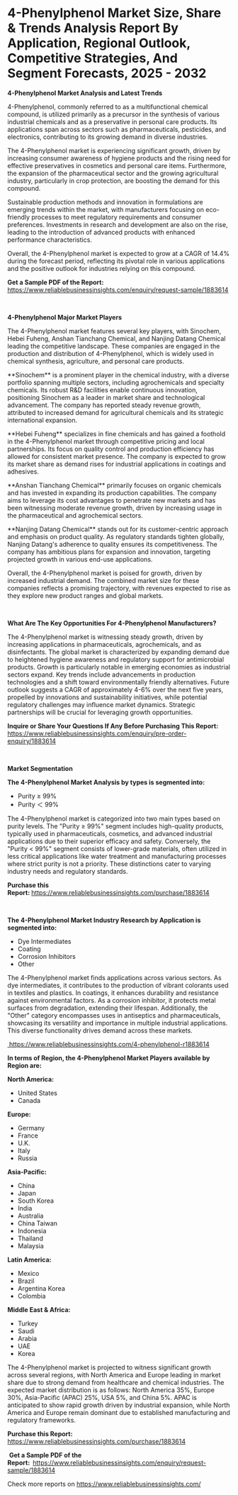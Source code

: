 <p><h1>4-Phenylphenol Market Size, Share & Trends Analysis Report By Application, Regional Outlook, Competitive Strategies, And Segment Forecasts, 2025 - 2032</h1></p><p><strong>4-Phenylphenol Market Analysis and Latest Trends</strong></p>
<p><p>4-Phenylphenol, commonly referred to as a multifunctional chemical compound, is utilized primarily as a precursor in the synthesis of various industrial chemicals and as a preservative in personal care products. Its applications span across sectors such as pharmaceuticals, pesticides, and electronics, contributing to its growing demand in diverse industries.</p><p>The 4-Phenylphenol market is experiencing significant growth, driven by increasing consumer awareness of hygiene products and the rising need for effective preservatives in cosmetics and personal care items. Furthermore, the expansion of the pharmaceutical sector and the growing agricultural industry, particularly in crop protection, are boosting the demand for this compound. </p><p>Sustainable production methods and innovation in formulations are emerging trends within the market, with manufacturers focusing on eco-friendly processes to meet regulatory requirements and consumer preferences. Investments in research and development are also on the rise, leading to the introduction of advanced products with enhanced performance characteristics.</p><p>Overall, the 4-Phenylphenol market is expected to grow at a CAGR of 14.4% during the forecast period, reflecting its pivotal role in various applications and the positive outlook for industries relying on this compound.</p></p>
<p><strong>Get a Sample PDF of the Report:&nbsp;</strong> <a href="https://www.reliablebusinessinsights.com/enquiry/request-sample/1883614?utm_campaign=2032&utm_medium=2&utm_source=Github&utm_content=ia&utm_term=04022025&utm_id=4-phenylphenol">https://www.reliablebusinessinsights.com/enquiry/request-sample/1883614</a></p>
<p>&nbsp;</p>
<p><strong>4-Phenylphenol Major Market Players</strong></p>
<p><p>The 4-Phenylphenol market features several key players, with Sinochem, Hebei Fuheng, Anshan Tianchang Chemical, and Nanjing Datang Chemical leading the competitive landscape. These companies are engaged in the production and distribution of 4-Phenylphenol, which is widely used in chemical synthesis, agriculture, and personal care products.</p><p>**Sinochem** is a prominent player in the chemical industry, with a diverse portfolio spanning multiple sectors, including agrochemicals and specialty chemicals. Its robust R&D facilities enable continuous innovation, positioning Sinochem as a leader in market share and technological advancement. The company has reported steady revenue growth, attributed to increased demand for agricultural chemicals and its strategic international expansion.</p><p>**Hebei Fuheng** specializes in fine chemicals and has gained a foothold in the 4-Phenylphenol market through competitive pricing and local partnerships. Its focus on quality control and production efficiency has allowed for consistent market presence. The company is expected to grow its market share as demand rises for industrial applications in coatings and adhesives.</p><p>**Anshan Tianchang Chemical** primarily focuses on organic chemicals and has invested in expanding its production capabilities. The company aims to leverage its cost advantages to penetrate new markets and has been witnessing moderate revenue growth, driven by increasing usage in the pharmaceutical and agrochemical sectors.</p><p>**Nanjing Datang Chemical** stands out for its customer-centric approach and emphasis on product quality. As regulatory standards tighten globally, Nanjing Datang's adherence to quality ensures its competitiveness. The company has ambitious plans for expansion and innovation, targeting projected growth in various end-use applications.</p><p>Overall, the 4-Phenylphenol market is poised for growth, driven by increased industrial demand. The combined market size for these companies reflects a promising trajectory, with revenues expected to rise as they explore new product ranges and global markets.</p></p>
<p>&nbsp;</p>
<p><strong>What Are The Key Opportunities For 4-Phenylphenol Manufacturers?</strong></p>
<p><p>The 4-Phenylphenol market is witnessing steady growth, driven by increasing applications in pharmaceuticals, agrochemicals, and as disinfectants. The global market is characterized by expanding demand due to heightened hygiene awareness and regulatory support for antimicrobial products. Growth is particularly notable in emerging economies as industrial sectors expand. Key trends include advancements in production technologies and a shift toward environmentally friendly alternatives. Future outlook suggests a CAGR of approximately 4-6% over the next five years, propelled by innovations and sustainability initiatives, while potential regulatory challenges may influence market dynamics. Strategic partnerships will be crucial for leveraging growth opportunities.</p></p>
<p><strong>Inquire or Share Your Questions If Any Before Purchasing This Report:</strong> <a href="https://www.reliablebusinessinsights.com/enquiry/pre-order-enquiry/1883614?utm_campaign=2032&utm_medium=2&utm_source=Github&utm_content=ia&utm_term=04022025&utm_id=4-phenylphenol">https://www.reliablebusinessinsights.com/enquiry/pre-order-enquiry/1883614</a></p>
<p>&nbsp;</p>
<p><strong>Market Segmentation</strong></p>
<p><strong>The 4-Phenylphenol Market Analysis by types is segmented into:</strong></p>
<p><ul><li>Purity ≥ 99%</li><li>Purity ＜ 99%</li></ul></p>
<p><p>The 4-Phenylphenol market is categorized into two main types based on purity levels. The "Purity ≥ 99%" segment includes high-quality products, typically used in pharmaceuticals, cosmetics, and advanced industrial applications due to their superior efficacy and safety. Conversely, the "Purity < 99%" segment consists of lower-grade materials, often utilized in less critical applications like water treatment and manufacturing processes where strict purity is not a priority. These distinctions cater to varying industry needs and regulatory standards.</p></p>
<p><strong>Purchase this Report:&nbsp;</strong><a href="https://www.reliablebusinessinsights.com/purchase/1883614?utm_campaign=2032&utm_medium=2&utm_source=Github&utm_content=ia&utm_term=04022025&utm_id=4-phenylphenol">https://www.reliablebusinessinsights.com/purchase/1883614</a></p>
<p>&nbsp;</p>
<p><strong>The 4-Phenylphenol Market Industry Research by Application is segmented into:</strong></p>
<p><ul><li>Dye Intermediates</li><li>Coating</li><li>Corrosion Inhibitors</li><li>Other</li></ul></p>
<p><p>The 4-Phenylphenol market finds applications across various sectors. As dye intermediates, it contributes to the production of vibrant colorants used in textiles and plastics. In coatings, it enhances durability and resistance against environmental factors. As a corrosion inhibitor, it protects metal surfaces from degradation, extending their lifespan. Additionally, the "Other" category encompasses uses in antiseptics and pharmaceuticals, showcasing its versatility and importance in multiple industrial applications. This diverse functionality drives demand across these markets.</p></p>
<p><a href="https://www.reliablebusinessinsights.com/4-phenylphenol-r1883614?utm_campaign=2032&utm_medium=2&utm_source=Github&utm_content=ia&utm_term=04022025&utm_id=4-phenylphenol">&nbsp;https://www.reliablebusinessinsights.com/4-phenylphenol-r1883614</a></p>
<p><strong>In terms of Region, the 4-Phenylphenol Market Players available by Region are:</strong></p>
<p>
    <p> <strong> North America: </strong>
        <ul>
            <li>United States</li>
            <li>Canada</li>
        </ul>
        </p> 
    <p> <strong> Europe: </strong>
        <ul>
            <li>Germany</li>
            <li>France</li>
            <li>U.K.</li>
            <li>Italy</li>
            <li>Russia</li>
        </ul>
        </p> 
    <p> <strong> Asia-Pacific: </strong>
        <ul>
            <li>China</li>
            <li>Japan</li>
            <li>South Korea</li>
            <li>India</li>
            <li>Australia</li>
            <li>China Taiwan</li>
            <li>Indonesia</li>
            <li>Thailand</li>
            <li>Malaysia</li>
        </ul>
        </p> 
    <p> <strong> Latin America: </strong>
        <ul>
            <li>Mexico</li>
            <li>Brazil</li>
            <li>Argentina Korea</li>
            <li>Colombia</li>
        </ul>
        </p> 
    <p> <strong> Middle East & Africa: </strong>
        <ul>
            <li>Turkey</li>
            <li>Saudi</li>
            <li>Arabia</li>
            <li>UAE</li>
            <li>Korea</li>
        </ul>
    </p>
    </p>
<p><p>The 4-Phenylphenol market is projected to witness significant growth across several regions, with North America and Europe leading in market share due to strong demand from healthcare and chemical industries. The expected market distribution is as follows: North America 35%, Europe 30%, Asia-Pacific (APAC) 25%, USA 5%, and China 5%. APAC is anticipated to show rapid growth driven by industrial expansion, while North America and Europe remain dominant due to established manufacturing and regulatory frameworks.</p></p>
<p><strong>Purchase this Report: </strong><a href="https://www.reliablebusinessinsights.com/purchase/1883614?utm_campaign=2032&utm_medium=2&utm_source=Github&utm_content=ia&utm_term=04022025&utm_id=4-phenylphenol">https://www.reliablebusinessinsights.com/purchase/1883614</a></p>
<p>&nbsp;<strong>Get a Sample PDF of the Report:&nbsp;&nbsp;</strong><a href="https://www.reliablebusinessinsights.com/enquiry/request-sample/1883614?utm_campaign=2032&utm_medium=2&utm_source=Github&utm_content=ia&utm_term=04022025&utm_id=4-phenylphenol">https://www.reliablebusinessinsights.com/enquiry/request-sample/1883614</a></p>
<p><strong></strong></p>
<p>Check more reports on <a href="https://www.reliablebusinessinsights.com/?utm_campaign=2032&utm_medium=2&utm_source=Github&utm_content=ia&utm_term=04022025&utm_id=4-phenylphenol">https://www.reliablebusinessinsights.com/</a></p>